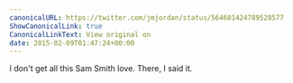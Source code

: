 ```yaml
---
canonicalURL: https://twitter.com/jmjordan/status/564601424789528577
ShowCanonicalLink: true
CanonicalLinkText: View original on
date: 2015-02-09T01:47:24+00:00
---
```

I don't get all this Sam Smith love. There, I said it.
